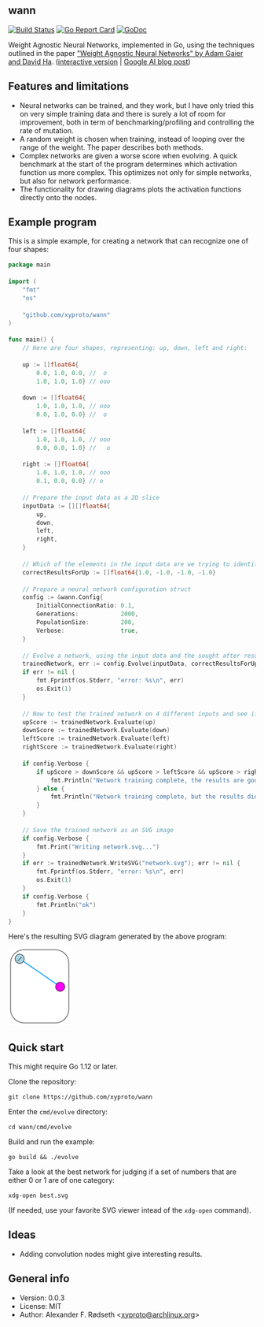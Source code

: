 ## wann

[![Build Status](https://travis-ci.org/xyproto/wann.svg?branch=master)](https://travis-ci.org/xyproto/wann) [![Go Report Card](https://goreportcard.com/badge/github.com/xyproto/wann)](https://goreportcard.com/report/github.com/xyproto/wann) [![GoDoc](https://godoc.org/github.com/xyproto/wann?status.svg)](https://godoc.org/github.com/xyproto/wann)

Weight Agnostic Neural Networks, implemented in Go, using the techniques outlined in the paper ["Weight Agnostic Neural Networks" by Adam Gaier and David Ha](https://arxiv.org/abs/1906.04358). ([interactive version](https://weightagnostic.github.io/) | [Google AI blog post](https://ai.googleblog.com/2019/08/exploring-weight-agnostic-neural.html))

## Features and limitations

* Neural networks can be trained, and they work, but I have only tried this on very simple training data and there is surely a lot of room for improvement, both in term of benchmarking/profiling and controlling the rate of mutation.
* A random weight is chosen when training, instead of looping over the range of the weight. The paper describes both methods.
* Complex networks are given a worse score when evolving. A quick benchmark at the start of the program determines which activation function us more complex. This optimizes not only for simple networks, but also for network performance.
* The functionality for drawing diagrams plots the activation functions directly onto the nodes.

## Example program

This is a simple example, for creating a network that can recognize one of four shapes:

```go
package main

import (
	"fmt"
	"os"

	"github.com/xyproto/wann"
)

func main() {
	// Here are four shapes, representing: up, down, left and right:

	up := []float64{
		0.0, 1.0, 0.0, //  o
		1.0, 1.0, 1.0} // ooo

	down := []float64{
		1.0, 1.0, 1.0, // ooo
		0.0, 1.0, 0.0} //  o

	left := []float64{
		1.0, 1.0, 1.0, // ooo
		0.0, 0.0, 1.0} //   o

	right := []float64{
		1.0, 1.0, 1.0, // ooo
		0.1, 0.0, 0.0} // o

	// Prepare the input data as a 2D slice
	inputData := [][]float64{
		up,
		down,
		left,
		right,
	}

	// Which of the elements in the input data are we trying to identify?
	correctResultsForUp := []float64{1.0, -1.0, -1.0, -1.0}

	// Prepare a neural network configuration struct
	config := &wann.Config{
		InitialConnectionRatio: 0.1,
		Generations:            2000,
		PopulationSize:         200,
		Verbose:                true,
	}

	// Evolve a network, using the input data and the sought after results
	trainedNetwork, err := config.Evolve(inputData, correctResultsForUp)
	if err != nil {
		fmt.Fprintf(os.Stderr, "error: %s\n", err)
		os.Exit(1)
	}

	// Now to test the trained network on 4 different inputs and see if it passes the test
	upScore := trainedNetwork.Evaluate(up)
	downScore := trainedNetwork.Evaluate(down)
	leftScore := trainedNetwork.Evaluate(left)
	rightScore := trainedNetwork.Evaluate(right)

	if config.Verbose {
		if upScore > downScore && upScore > leftScore && upScore > rightScore {
			fmt.Println("Network training complete, the results are good.")
		} else {
			fmt.Println("Network training complete, but the results did not pass the test.")
		}
	}

	// Save the trained network as an SVG image
	if config.Verbose {
		fmt.Print("Writing network.svg...")
	}
	if err := trainedNetwork.WriteSVG("network.svg"); err != nil {
		fmt.Fprintf(os.Stderr, "error: %s\n", err)
		os.Exit(1)
	}
	if config.Verbose {
		fmt.Println("ok")
	}
}
```

Here's the resulting SVG diagram generated by the above program:

<img alt=diagram src=img/result.svg width=128 />

## Quick start

This might require Go 1.12 or later.

Clone the repository:

    git clone https://github.com/xyproto/wann

Enter the `cmd/evolve` directory:

    cd wann/cmd/evolve

Build and run the example:

    go build && ./evolve

Take a look at the best network for judging if a set of numbers that are either 0 or 1 are of one category:

    xdg-open best.svg

(If needed, use your favorite SVG viewer intead of the `xdg-open` command).

## Ideas

* Adding convolution nodes might give interesting results.

## General info

* Version: 0.0.3
* License: MIT
* Author: Alexander F. Rødseth &lt;xyproto@archlinux.org&gt;
